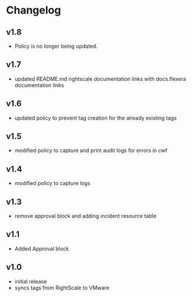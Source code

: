 # Changelog

## v1.8

- Policy is no longer being updated.  

## v1.7

- updated README.md rightscale documentation links with docs.flexera documentation links

## v1.6

- updated policy to prevent tag creation for the already existing tags

## v1.5

- modified policy to capture and print audit logs for errors in cwf

## v1.4

- modified policy to capture logs

## v1.3

- remove approval block and adding incident resource table

## v1.1

- Added Approval block

## v1.0

- initial release
- syncs tags from RightScale to VMware
